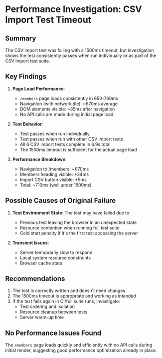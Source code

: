 # Performance Investigation: CSV Import Test Timeout

## Summary
The CSV import test was failing with a 1500ms timeout, but investigation shows the test consistently passes when run individually or as part of the CSV Import test suite.

## Key Findings

1. **Page Load Performance**:
   - `/members` page loads consistently in 650-760ms
   - Navigation (with networkidle): ~670ms average
   - DOM elements visible: ~35ms after navigation
   - No API calls are made during initial page load

2. **Test Behavior**:
   - Test passes when run individually
   - Test passes when run with other CSV import tests
   - All 6 CSV import tests complete in 6.9s total
   - The 1500ms timeout is sufficient for the actual page load

3. **Performance Breakdown**:
   - Navigation to /members: ~670ms
   - Members heading visible: +34ms
   - Import CSV button visible: +5ms
   - Total: ~710ms (well under 1500ms)

## Possible Causes of Original Failure

1. **Test Environment State**: The test may have failed due to:
   - Previous test leaving the browser in an unexpected state
   - Resource contention when running full test suite
   - Cold start penalty if it's the first test accessing the server

2. **Transient Issues**:
   - Server temporarily slow to respond
   - Local system resource constraints
   - Browser cache state

## Recommendations

1. The test is correctly written and doesn't need changes
2. The 1500ms timeout is appropriate and working as intended
3. If the test fails again in CI/full suite runs, investigate:
   - Test ordering and isolation
   - Resource cleanup between tests
   - Server warm-up time

## No Performance Issues Found

The `/members` page loads quickly and efficiently with no API calls during initial render, suggesting good performance optimization already in place.
